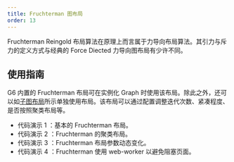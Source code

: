 ```yaml
---
title: Fruchterman 图布局
order: 13
---
```


Fruchterman Reingold 布局算法在原理上而言属于力导向布局算法。其引力与斥力的定义方式与经典的 Force Diected 力导向图布局有少许不同。

## 使用指南

G6 内置的 Fruchterman 布局可在实例化 Graph 时使用该布局。除此之外，还可以如[子图布局](/zh/docs/manual/middle/layout/sub-layout)所示单独使用布局。该布局可以通过配置调整迭代次数、紧凑程度、是否按照聚类布局等。

- 代码演示 1 ：基本的 Fruchterman 布局。
- 代码演示 2 ：Fruchterman 的聚类布局。
- 代码演示 3 ：Fruchterman 布局参数动态变化。
- 代码演示 4 ：Fruchterman 使用 web-worker 以避免阻塞页面。
